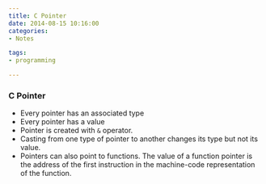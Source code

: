```yaml
---
title: C Pointer
date: 2014-08-15 10:16:00
categories:
- Notes

tags:
- programming

---
```


### C Pointer
- Every pointer has an associated type
- Every pointer has a value
- Pointer is created with `&` operator.
- Casting from one type of pointer to another changes its type but not its value. 
- Pointers can also point to functions. The value of a function pointer is the address of the first instruction in the machine-code representation of the function.



  

